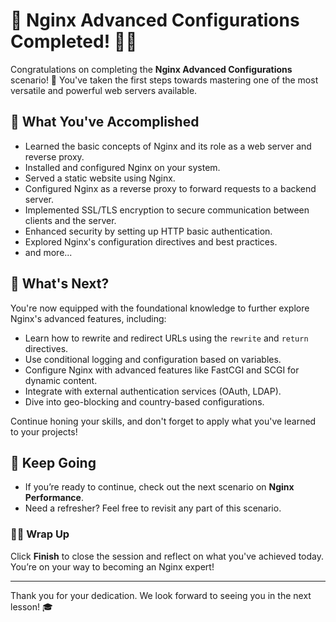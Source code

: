 # 🎉 Nginx Advanced Configurations Completed! 👏🏻

Congratulations on completing the **Nginx Advanced Configurations** scenario! 🚀 You've taken the first steps towards mastering one of the most versatile and powerful web servers available.

## 🌟 What You've Accomplished

- Learned the basic concepts of Nginx and its role as a web server and reverse proxy.
- Installed and configured Nginx on your system.
- Served a static website using Nginx.
- Configured Nginx as a reverse proxy to forward requests to a backend server.
- Implemented SSL/TLS encryption to secure communication between clients and the server.
- Enhanced security by setting up HTTP basic authentication.
- Explored Nginx's configuration directives and best practices.
- and more...

## 🌱 What's Next?

You're now equipped with the foundational knowledge to further explore Nginx's advanced features, including:

- Learn how to rewrite and redirect URLs using the `rewrite` and `return` directives.
- Use conditional logging and configuration based on variables.
- Configure Nginx with advanced features like FastCGI and SCGI for dynamic content.
- Integrate with external authentication services (OAuth, LDAP).
- Dive into geo-blocking and country-based configurations.
  
Continue honing your skills, and don't forget to apply what you've learned to your projects!

## 🚀 Keep Going

- If you’re ready to continue, check out the next scenario on **Nginx Performance**.
- Need a refresher? Feel free to revisit any part of this scenario.

### 👏🏻 Wrap Up

Click **Finish** to close the session and reflect on what you've achieved today. You’re on your way to becoming an Nginx expert!

---

Thank you for your dedication. We look forward to seeing you in the next lesson! 🎓
